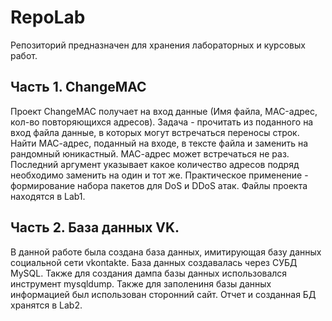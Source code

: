# RepoLab  
Репозиторий предназначен для хранения лабораторных и курсовых работ.  
## Часть 1. ChangeMAC  
Проект ChangeMAC получает на вход данные (Имя файла, MAC-адрес, кол-во повторяющихся адресов).
Задача - прочитать из поданного на вход файла данные, в которых могут встречаться переносы строк. 
Найти МАС-адрес, поданный на входе, в тексте файла и заменить на рандомный юникастный. МАС-адрес
может встречаться не раз. Последний аргумент указывает какое количество адресов подряд необходимо
заменить на один и тот же.
Практическое применение - формирование набора пакетов для DoS и DDoS атак.
Файлы проекта находятся в Lab1.
## Часть 2. База данных VK.
В данной работе была создана база данных, имитирующая базу данных социальной сети vkontakte. 
База данных создавалась через СУБД MySQL. Также для создания дампа базы данных использовался
инструмент mysqldump. Также для заполениня базы данных информацией был использован сторонний
сайт. Отчет и созданная БД хранятся в Lab2.